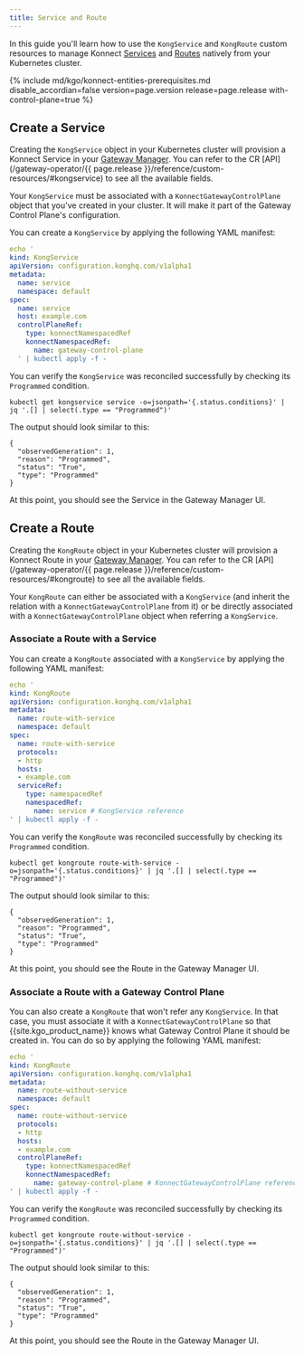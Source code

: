 ```yaml
---
title: Service and Route
---
```


In this guide you'll learn how to use the `KongService` and `KongRoute` custom resources to
manage Konnect [Services](/konnect/gateway-manager/configuration/#gateway-services)
and [Routes](/konnect/gateway-manager/configuration/#routes) natively from your Kubernetes cluster.

{% include md/kgo/konnect-entities-prerequisites.md disable_accordian=false version=page.version release=page.release
with-control-plane=true %}

## Create a Service

Creating the `KongService` object in your Kubernetes cluster will provision a Konnect Service in
your [Gateway Manager](/konnect/gateway-manager).
You can refer to the CR [API](/gateway-operator/{{ page.release }}/reference/custom-resources/#kongservice)
to see all the available fields.

Your `KongService` must be associated with a `KonnectGatewayControlPlane` object that you've created in your cluster.
It will make it part of the Gateway Control Plane's configuration.

You can create a `KongService` by applying the following YAML manifest:

```yaml
echo '
kind: KongService
apiVersion: configuration.konghq.com/v1alpha1
metadata:
  name: service
  namespace: default
spec:
  name: service
  host: example.com
  controlPlaneRef:
    type: konnectNamespacedRef
    konnectNamespacedRef:
      name: gateway-control-plane
  ' | kubectl apply -f -
```

You can verify the `KongService` was reconciled successfully by checking its `Programmed` condition.

```shell
kubectl get kongservice service -o=jsonpath='{.status.conditions}' | jq '.[] | select(.type == "Programmed")'
```

The output should look similar to this:

```console
{
  "observedGeneration": 1,
  "reason": "Programmed",
  "status": "True",
  "type": "Programmed"
}
```

At this point, you should see the Service in the Gateway Manager UI.

## Create a Route

Creating the `KongRoute` object in your Kubernetes cluster will provision a Konnect Route in
your [Gateway Manager](/konnect/gateway-manager).
You can refer to the CR [API](/gateway-operator/{{ page.release }}/reference/custom-resources/#kongroute) to see all the available fields.

Your `KongRoute` can either be associated with a `KongService` (and inherit the relation with a `KonnectGatewayControlPlane` from it)
or be directly associated with a `KonnectGatewayControlPlane` object when referring a `KongService`.

### Associate a Route with a Service

You can create a `KongRoute` associated with a `KongService` by applying the following YAML manifest:

```yaml
echo '
kind: KongRoute
apiVersion: configuration.konghq.com/v1alpha1
metadata:
  name: route-with-service
  namespace: default
spec:
  name: route-with-service
  protocols:
  - http
  hosts:
  - example.com
  serviceRef:
    type: namespacedRef
    namespacedRef:
      name: service # KongService reference
' | kubectl apply -f -
```

You can verify the `KongRoute` was reconciled successfully by checking its `Programmed` condition.

```shell
kubectl get kongroute route-with-service -o=jsonpath='{.status.conditions}' | jq '.[] | select(.type == "Programmed")' 
```

The output should look similar to this:

```console
{
  "observedGeneration": 1,
  "reason": "Programmed",
  "status": "True",
  "type": "Programmed"
}
```

At this point, you should see the Route in the Gateway Manager UI.

### Associate a Route with a Gateway Control Plane

You can also create a `KongRoute` that won't refer any `KongService`. In that case, you must associate it with a 
`KonnectGatewayControlPlane` so that {{site.kgo_product_name}} knows what Gateway Control Plane it should be created in.
You can do so by applying the following YAML manifest:

```yaml
echo '
kind: KongRoute
apiVersion: configuration.konghq.com/v1alpha1
metadata:
  name: route-without-service
  namespace: default
spec:
  name: route-without-service
  protocols:
  - http
  hosts:
  - example.com
  controlPlaneRef:
    type: konnectNamespacedRef
    konnectNamespacedRef:
      name: gateway-control-plane # KonnectGatewayControlPlane reference
' | kubectl apply -f -
```

You can verify the `KongRoute` was reconciled successfully by checking its `Programmed` condition.

```shell
kubectl get kongroute route-without-service -o=jsonpath='{.status.conditions}' | jq '.[] | select(.type == "Programmed")' 
```

The output should look similar to this:

```console
{
  "observedGeneration": 1,
  "reason": "Programmed",
  "status": "True",
  "type": "Programmed"
}
```

At this point, you should see the Route in the Gateway Manager UI.
